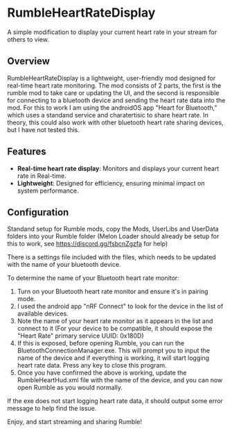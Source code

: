 # RumbleHeartRateDisplay

A simple modification to display your current heart rate in your stream for others to view.

## Overview

RumbleHeartRateDisplay is a lightweight, user-friendly mod designed for real-time heart rate monitoring. The mod consists of 2 parts, the first is the rumble mod to take care or updating the UI, and the second is responsible for connecting to a bluetooth device and sending the heart rate data into the mod. For this to work I am using the androidOS app "Heart for Bluetooth," which uses a standand service and charatertisic to share heart rate. In theory, this could also work with other bluetooth heart rate sharing devices, but I have not tested this.

## Features

- **Real-time heart rate display**: Monitors and displays your current heart rate in Real-time.
- **Lightweight**: Designed for efficiency, ensuring minimal impact on system performance.

## Configuration

Standand setup for Rumble mods, copy the Mods, UserLibs and UserData folders into your Rumble folder (Melon Loader should already be setup for this to work, see https://discord.gg/fsbcnZgzfa for help)

There is a settings file included with the files, which needs to be updated with the name of your bluetooth device. 

To determine the name of your Bluetooth heart rate monitor:

1. Turn on your Bluetooth heart rate monitor and ensure it's in pairing mode.
2. I used the android app "nRF Connect" to look for the device in the list of available devices.
3. Note the name of your heart rate monitor as it appears in the list and connect to it (For your device to be compatible, it should expose the "Heart Rate" primary service UUID: 0x180D)
4. If this is exposed, before opening Rumble, you can run the BluetoothConnectionManager.exe. This will prompt you to input the name of the device and if everything is working, it will start logging heart rate data. Press any key to close this program.
5. Once you have confirmed the above is working, update the RumbleHeartHud.xml file with the name of the device, and you can now open Rumble as you would normally.


If the exe does not start logging heart rate data, it should output some error message to help find the issue.

Enjoy, and start streaming and sharing Rumble!
